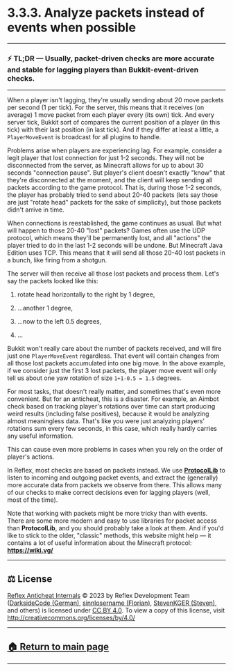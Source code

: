 # 3.3.3. Analyze packets instead of events when possible

---
### ⚡️ TL;DR — Usually, packet-driven checks are more accurate and stable for lagging players than Bukkit-event-driven checks.
---








When a player isn't lagging, they're usually sending about 20 move packets per second (1 per tick). For the server, this means that it receives (on average) 1 move packet from each player every (its own) tick. And every server tick, Bukkit sort of compares the current position of a player (in this tick) with their last position (in last tick). And if they differ at least a little, a `PlayerMoveEvent` is broadcast for all plugins to handle.

Problems arise when players are experiencing lag. For example, consider a legit player that lost connection for just 1-2 seconds. They will not be disconnected from the server, as Minecraft allows for up to about 30 seconds "connection pause". But player's client doesn't exactly "know" that they're disconnected at the moment, and the client will keep sending all packets according to the game protocol. That is, during those 1-2 seconds, the player has probably tried to send about 20-40 packets (lets say those are just "rotate head" packets for the sake of simplicity), but those packets didn't arrive in time.

When connections is reestablished, the game continues as usual. But what will happen to those 20-40 "lost" packets? Games often use the UDP protocol, which means they'll be permanently lost, and all "actions" the player tried to do in the last 1-2 seconds will be undone. But Minecraft Java Edition uses TCP. This means that it will send all those 20-40 lost packets in a bunch, like firing from a shotgun.

The server will then receive all those lost packets and process them. Let's say the packets looked like this:

1. rotate head horizontally to the right by 1 degree,

2. ...another 1 degree,

3. ...now to the left 0.5 degrees,

4. ...

Bukkit won't really care about the number of packets received, and will fire just one `PlayerMoveEvent` regardless. That event will contain changes from all those lost packets accumulated into one big move. In the above example, if we consider just the first 3 lost packets, the player move event will only tell us about one yaw rotation of size `1+1-0.5 = 1.5` degrees.

For most tasks, that doesn't really matter, and sometimes that's even more convenient. But for an anticheat, this is a disaster. For example, an Aimbot check based on tracking player's rotations over time can start producing weird results (including false positives), because it would be analyzing almost meaningless data. That's like you were just analyzing players' rotations sum every few seconds, in this case, which really hardly carries any useful information.

This can cause even more problems in cases when you rely on the order of player's actions.

In Reflex, most checks are based on packets instead. We use **[ProtocolLib][plib]** to listen to incoming and outgoing packet events, and extract the (generally) more accurate data from packets we observe from there. This allows many of our checks to make correct decisions even for lagging players (well, most of the time).

Note that working with packets might be more tricky than with events. There are some more modern and easy to use libraries for packet access than **ProtocolLib**, and you should probably take a look at them. And if you'd like to stick to the older, "classic" methods, this website might help — it contains a lot of useful information about the Minecraft protocol: **https://wiki.vg/**






---

## ⚖️ License

[Reflex Anticheat Internals][reflex-anticheat-internals] © 2023 by Reflex Development Team ([DarksideCode (German)][dev-german], [sinnlosername (Florian)][dev-florian], [StevenKGER (Steven)][dev-steven], and others) is licensed under [CC BY 4.0][license]. To view a copy of this license, visit http://creativecommons.org/licenses/by/4.0/

[license]: http://creativecommons.org/licenses/by/4.0

[reflex-anticheat-internals]: https://github.com/MeGysssTaa/reflex-anticheat-internals

[dev-german]: https://github.com/MeGysssTaa

[dev-florian]: https://github.com/sinnlosername

[dev-steven]: https://github.com/StevenKGER

---

## [🏠 Return to main page][reflex-anticheat-internals]

---








[reflex-wiki]: https://github.com/MeGysssTaa/ReflexIssueTracker/wiki

[plib]: https://www.spigotmc.org/resources/protocollib.1997/

